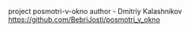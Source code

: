 project posmotri-v-okno
author - Dmitriy Kalashnikov  
https://github.com/BebriJosti/posmotri_v_okno
